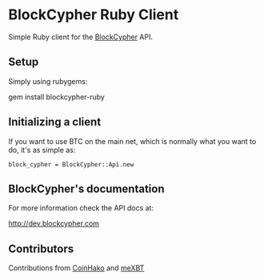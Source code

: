 # BlockCypher Ruby Client

Simple Ruby client for the [BlockCypher](http://www.blockcypher.com) API.

## Setup

Simply using rubygems:

  gem install blockcypher-ruby

## Initializing a client

If you want to use BTC on the main net, which is normally what you want to do, it's as simple as:

    block_cypher = BlockCypher::Api.new

## BlockCypher's documentation

For more information check the API docs at:

http://dev.blockcypher.com

## Contributors

Contributions from [CoinHako](http://www.coinhako.com) and [meXBT](https://mexbt.com)
